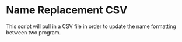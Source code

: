 # Name Replacement CSV

This script will pull in a CSV file in order to update the name formatting between two program. 
